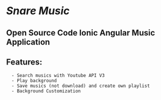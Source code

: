 # *Snare Music*

## Open Source Code Ionic Angular Music Application

## Features:
    
      - Search musics with Youtube API V3
      - Play background
      - Save musics (not download) and create own playlist
      - Background Customization
      

      
